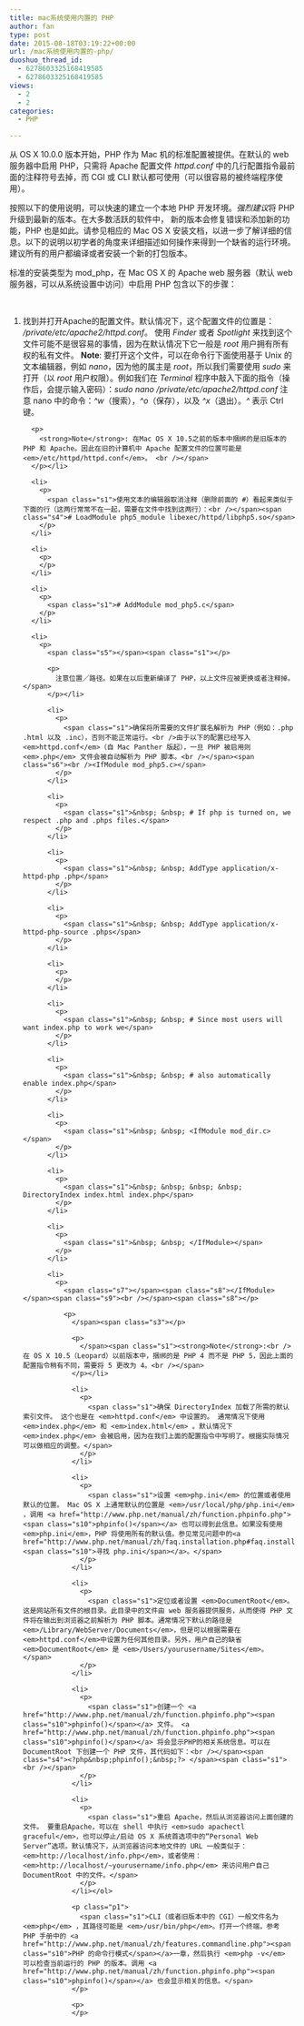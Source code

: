 ```yaml
---
title: mac系统使用内置的 PHP
author: fan
type: post
date: 2015-08-18T03:19:22+00:00
url: /mac系统使用内置的-php/
duoshuo_thread_id:
  - 6278603325168419585
  - 6278603325168419585
views:
  - 2
  - 2
categories:
  - PHP

---
```

<p class="p1">
  <span class="s1">从 OS X 10.0.0 版本开始，PHP 作为 Mac 机的标准配置被提供。在默认的 web 服务器中启用 PHP，只需将 Apache 配置文件 <em>httpd.conf</em> 中的几行配置指令最前面的注释符号去掉，而 CGI 或 CLI 默认都可使用（可以很容易的被终端程序使用）。</span>
</p>

<p class="p1">
  <span class="s1">按照以下的使用说明，可以快速的建立一个本地 PHP 开发环境。<em>强烈建议</em>将 PHP 升级到最新的版本。在大多数活跃的软件中， 新的版本会修复错误和添加新的功能，PHP 也是如此。请参见相应的 Mac OS X 安装文档，以进一步了解详细的信息。以下的说明以初学者的角度来详细描述如何操作来得到一个缺省的运行环境。建议所有的用户都编译或者安装一个新的打包版本。</span>
</p>

<p class="p1">
  <span class="s1">标准的安装类型为 mod_php，在 Mac OS X 的 Apache web 服务器（默认 web 服务器，可以从系统设置中访问）中启用 PHP 包含以下的步骤：</span>
</p>

<p class="p1">
  <span class="s1">&nbsp;</span>
</p>

<ol class="ol1 list-paddingleft-2">
  <li>
    <p>
      <span class="s2"></span><span class="s3">找到并打开Apache的配置文件。默认情况下，这个配置文件的位置是： <em>/private/etc/apache2/httpd.conf</em>。 使用 <em>Finder</em> 或者 <em>Spotlight</em> 来找到这个文件可能不是很容易的事情，因为在默认情况下它一般是 <em>root</em> 用户拥有所有权的私有文件。 </span><span class="s1"><strong>Note</strong>: 要打开这个文件，可以在命令行下面使用基于 Unix 的文本编辑器，例如 <em>nano</em>，因为他的属主是 <em>root</em>，所以我们需要使用 <em>sudo</em> 来打开（以 <em>root</em> 用户权限）。例如我们在 <em>Terminal</em> 程序中敲入下面的指令（操作后，会提示输入密码）：<em>sudo nano /private/etc/apache2/httpd.conf</em> 注意 nano 中的命令：<em>^w</em>（搜索），<em>^o</em>（保存），以及 <em>^x</em>（退出）。<em>^</em> 表示 Ctrl 键。 </p> 
      
      <p>
        <strong>Note</strong>: 在Mac OS X 10.5之前的版本中捆绑的是旧版本的 PHP 和 Apache。因此在旧的计算机中 Apache 配置文件的位置可能是 <em>/etc/httpd/httpd.conf</em>。 <br /></span>
      </p></li> 
      
      <li>
        <p>
          <span class="s1">使用文本的编辑器取消注释（删除前面的 #）看起来类似于下面的行（这两行常常不在一起，需要在文件中找到这两行）：<br /></span><span class="s4"># LoadModule php5_module libexec/httpd/libphp5.so</span>
        </p>
      </li>
      
      <li>
        <p>
        </p>
      </li>
      
      <li>
        <p>
          <span class="s1"># AddModule mod_php5.c</span>
        </p>
      </li>
      
      <li>
        <p>
          <span class="s5"></span><span class="s1"></p> 
          
          <p>
            注意位置／路径。如果在以后重新编译了 PHP，以上文件应被更换或者注释掉。</span>
          </p></li> 
          
          <li>
            <p>
              <span class="s1">确保将所需要的文件扩展名解析为 PHP（例如：.php .html 以及 .inc），否则不能正常运行。<br />由于以下的配置已经写入 <em>httpd.conf</em>（自 Mac Panther 版起），一旦 PHP 被启用则 <em>.php</em> 文件会被自动解析为 PHP 脚本。<br /></span><span class="s6"><br /><IfModule mod_php5.c></span>
            </p>
          </li>
          
          <li>
            <p>
              <span class="s1">&nbsp; &nbsp; # If php is turned on, we respect .php and .phps files.</span>
            </p>
          </li>
          
          <li>
            <p>
              <span class="s1">&nbsp; &nbsp; AddType application/x-httpd-php .php</span>
            </p>
          </li>
          
          <li>
            <p>
              <span class="s1">&nbsp; &nbsp; AddType application/x-httpd-php-source .phps</span>
            </p>
          </li>
          
          <li>
            <p>
            </p>
          </li>
          
          <li>
            <p>
              <span class="s1">&nbsp; &nbsp; # Since most users will want index.php to work we</span>
            </p>
          </li>
          
          <li>
            <p>
              <span class="s1">&nbsp; &nbsp; # also automatically enable index.php</span>
            </p>
          </li>
          
          <li>
            <p>
              <span class="s1">&nbsp; &nbsp; <IfModule mod_dir.c></span>
            </p>
          </li>
          
          <li>
            <p>
              <span class="s1">&nbsp; &nbsp; &nbsp; &nbsp; DirectoryIndex index.html index.php</span>
            </p>
          </li>
          
          <li>
            <p>
              <span class="s1">&nbsp; &nbsp; </IfModule></span>
            </p>
          </li>
          
          <li>
            <p>
              <span class="s7"></span><span class="s8"></IfModule></span><span class="s9"><br /></span><span class="s8"></p> 
              
              <p>
                </span><span class="s3"></p> 
                
                <p>
                  </span><span class="s1"><strong>Note</strong>:<br />在 OS X 10.5（Leopard）以前版本中，捆绑的是 PHP 4 而不是 PHP 5，因此上面的配置指令稍有不同，需要将 5 更改为 4。<br /></span>
                </p></li> 
                
                <li>
                  <p>
                    <span class="s1">确保 DirectoryIndex 加载了所需的默认索引文件。 这个也是在 <em>httpd.conf</em> 中设置的。 通常情况下使用 <em>index.php</em> 和 <em>index.html</em> 。默认情况下 <em>index.php</em> 会被启用，因为在我们上面的配置指令中写明了。根据实际情况可以做相应的调整。</span>
                  </p>
                </li>
                
                <li>
                  <p>
                    <span class="s1">设置 <em>php.ini</em> 的位置或者使用默认的位置。 Mac OS X 上通常默认的位置是 <em>/usr/local/php/php.ini</em> ，调用 <a href="http://www.php.net/manual/zh/function.phpinfo.php"><span class="s10">phpinfo()</span></a> 也可以得到此信息。如果没有使用 <em>php.ini</em>，PHP 将使用所有的默认值。参见常见问题中的<a href="http://www.php.net/manual/zh/faq.installation.php#faq.installation.phpini"><span class="s10">寻找 php.ini</span></a>。</span>
                  </p>
                </li>
                
                <li>
                  <p>
                    <span class="s1">定位或者设置 <em>DocumentRoot</em>。 这是网站所有文件的根目录。此目录中的文件由 web 服务器提供服务，从而使得 PHP 文件将在输出到浏览器之前解析为 PHP 脚本。通常情况下默认的路径是 <em>/Library/WebServer/Documents</em>，但是可以根据需要在 <em>httpd.conf</em>中设置为任何其他目录。另外，用户自己的缺省 <em>DocumentRoot</em> 是 <em>/Users/yourusername/Sites</em>。</span>
                  </p>
                </li>
                
                <li>
                  <p>
                    <span class="s1">创建一个 <a href="http://www.php.net/manual/zh/function.phpinfo.php"><span class="s10">phpinfo()</span></a> 文件。 <a href="http://www.php.net/manual/zh/function.phpinfo.php"><span class="s10">phpinfo()</span></a> 将会显示PHP的相关系统信息。可以在 DocumentRoot 下创建一个 PHP 文件，其代码如下：<br /></span><span class="s4"><?php&nbsp;phpinfo();&nbsp;?> </span><span class="s1"><br /></span>
                  </p>
                </li>
                
                <li>
                  <p>
                    <span class="s1">重启 Apache，然后从浏览器访问上面创建的文件。 要重启Apache，可以在 shell 中执行 <em>sudo apachectl graceful</em>，也可以停止/启动 OS X 系统首选项中的“Personal Web Server”选项。默认情况下，从浏览器访问本地文件的 URL 一般类似于：<em>http://localhost/info.php</em>，或者使用：<em>http://localhost/~yourusername/info.php</em> 来访问用户自己 DocumentRoot 中的文件。</span>
                  </p>
                </li></ol> 
                
                <p class="p1">
                  <span class="s1">CLI（或者旧版本中的 CGI）一般文件名为 <em>php</em> ，其路径可能是 <em>/usr/bin/php</em>。打开一个终端，参考 PHP 手册中的 <a href="http://www.php.net/manual/zh/features.commandline.php"><span class="s10">PHP 的命令行模式</span></a>一章，然后执行 <em>php -v</em> 可以检查当前运行的 PHP 的版本。调用 <a href="http://www.php.net/manual/zh/function.phpinfo.php"><span class="s10">phpinfo()</span></a> 也会显示相关的信息。</span>
                </p>
                
                <p>
                </p>